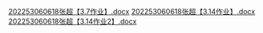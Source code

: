 [202253060618张超【3.7作业】.docx](https://github.com/zhangzouzhao/-/files/14634423/202253060618.3.7.docx)
[202253060618张超【3.14作业】.docx](https://github.com/zhangzouzhao/-/files/14634424/202253060618.3.14.docx)
[202253060618张超【3.14作业2】.docx](https://github.com/zhangzouzhao/-/files/14634425/202253060618.3.14.2.docx)
